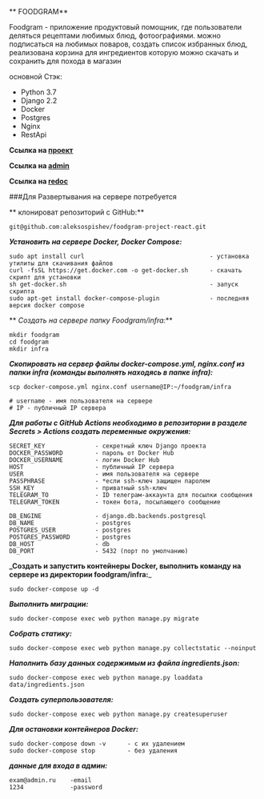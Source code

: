 ** FOODGRAM**

Foodgram - приложение продуктовый помощник, где пользователи деляться рецептами любимых блюд, фотоографиями.
можно подписаться на любимых поваров, создать список избранных блюд, реализована корзина для ингредиентов которую можно скачать и сохранить для похода в магазин

основной Стэк:
- Python 3.7
- Django 2.2
- Docker
- Postgres
- Nginx
- RestApi


**Ссылка на [проект](http://158.160.9.142/ "Гиперссылка к проекту.")**

**Cсылка на [admin](http://158.160.9.142/admin/ "Гиперссылка к проекту.")**

**Ссылка на [redoc](http://158.160.9.142/api/docs/ "Гиперссылка к проекту.")**

###Для Развертывания на сервере потребуется

** клонироват репозиторий с GitHub:**

```
git@github.com:aleksospishev/foodgram-project-react.git
```

**_Установить на сервере Docker, Docker Compose:_**
```
sudo apt install curl                                   - установка утилиты для скачивания файлов
curl -fsSL https://get.docker.com -o get-docker.sh      - скачать скрипт для установки
sh get-docker.sh                                        - запуск скрипта
sudo apt-get install docker-compose-plugin              - последняя версия docker compose
```
** _Создать на сервере папку Foodgram/infra:_**
```
mkdir foodgram
cd foodgram
mkdir infra
```

**_Скопировать на сервер файлы docker-compose.yml, nginx.conf из папки infra (команды выполнять находясь в папке infra):_**
```
scp docker-compose.yml nginx.conf username@IP:~/foodgram/infra

# username - имя пользователя на сервере
# IP - публичный IP сервера
```

**_Для работы с GitHub Actions необходимо в репозитории в разделе Secrets > Actions создать переменные окружения:_**
```
SECRET_KEY              - секретный ключ Django проекта
DOCKER_PASSWORD         - пароль от Docker Hub
DOCKER_USERNAME         - логин Docker Hub
HOST                    - публичный IP сервера
USER                    - имя пользователя на сервере
PASSPHRASE              - *если ssh-ключ защищен паролем
SSH_KEY                 - приватный ssh-ключ
TELEGRAM_TO             - ID телеграм-аккаунта для посылки сообщения
TELEGRAM_TOKEN          - токен бота, посылающего сообщение

DB_ENGINE               - django.db.backends.postgresql
DB_NAME                 - postgres
POSTGRES_USER           - postgres
POSTGRES_PASSWORD       - postgres
DB_HOST                 - db
DB_PORT                 - 5432 (порт по умолчанию)
```
**_Создать и запустить контейнеры Docker, выполнить команду на сервере из директории foodgram/infra:**_
```
sudo docker-compose up -d
```
**_Выполнить миграции:_**
```
sudo docker-compose exec web python manage.py migrate
```
**_Собрать статику:_**
```
sudo docker-compose exec web python manage.py collectstatic --noinput
```
**_Наполнить базу данных содержимым из файла ingredients.json:_**
```
sudo docker-compose exec web python manage.py loaddata data/ingredients.json
```
**_Создать суперпользователя:_**
```
sudo docker-compose exec web python manage.py createsuperuser
```
**_Для остановки контейнеров Docker:_**
```
sudo docker-compose down -v      - с их удалением
sudo docker-compose stop         - без удаления
```

**_данные для входа в админ:_**
```
exam@admin.ru    -email
1234             -password
```
